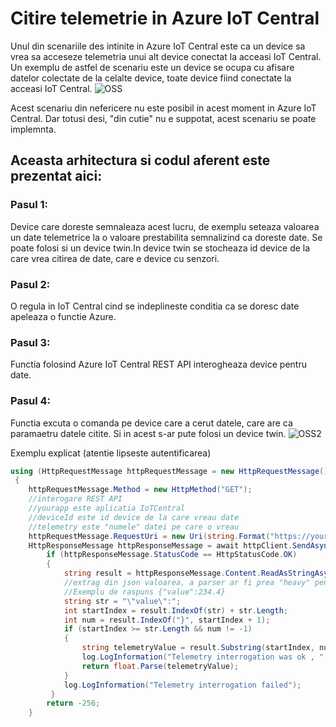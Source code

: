 # Citire telemetrie in Azure IoT Central
Unul din scenariile des intinite in Azure IoT Central este ca un device sa vrea sa acceseze telemetria unui alt device conectat la acceasi IoT Central.
Un exemplu de astfel de scenariu este un device se ocupa cu afisare datelor colectate de la celalte device, toate device fiind conectate la acceasi IoT Central.
![OSS](https://user-images.githubusercontent.com/14031360/179508291-d7398901-72ff-439e-ab04-b64b53f04f1b.jpg)

Acest scenariu din nefericere nu este posibil in acest moment in Azure IoT Central.
Dar totusi desi, "din cutie" nu e suppotat, acest scenariu se poate implemnta.

## Aceasta arhitectura si codul aferent este prezentat aici:

### Pasul 1: 
Device care doreste semnaleaza acest lucru, de exemplu seteaza valoarea un date telemetrice la o valoare prestabilita semnalizind ca doreste date. 
Se poate folosi si un device twin.In device twin se stocheaza id device de la care vrea citirea de date, care e device cu senzori.

### Pasul 2: 
O regula in IoT Central cind se indeplineste conditia ca se doresc date apeleaza o functie Azure.

### Pasul 3: 
Functia folosind Azure IoT Central REST API interogheaza device pentru date.

### Pasul 4: 
Functia excuta o comanda pe device care a cerut datele, care are ca paramaetru datele citite. Si in acest s-ar pute folosi un device twin.
![OSS2](https://user-images.githubusercontent.com/14031360/179508614-10ff7272-442f-40df-84e1-12195780c8c7.jpg)

Exemplu explicat (atentie lipseste autentificarea)
``` c#
using (HttpRequestMessage httpRequestMessage = new HttpRequestMessage())
 {
    httpRequestMessage.Method = new HttpMethod("GET");
    //interogare REST API 
    //yourapp este aplicatia IoTCentral
    //deviceId este id device de la care vreau date
    //telemetry este "numele" datei pe care o vreau
    httpRequestMessage.RequestUri = new Uri(string.Format("https://yourapplication.azureiotcentral.com/api/devices/{0}/telemetry/{1}?api-version=1.0", deviceId, telemetry), UriKind.RelativeOrAbsolute);
    HttpResponseMessage httpResponseMessage = await httpClient.SendAsync(httpRequestMessage);
        if (httpResponseMessage.StatusCode == HttpStatusCode.OK)
        {
            string result = httpResponseMessage.Content.ReadAsStringAsync().Result;
            //extrag din json valoarea, a parser ar fi prea "heavy" pentru acesta utilizare
            //Exemplu de raspuns {"value":234.4}
            string str = "\"value\":";
            int startIndex = result.IndexOf(str) + str.Length;
            int num = result.IndexOf("}", startIndex + 1);
            if (startIndex >= str.Length && num != -1)
            {                
                string telemetryValue = result.Substring(startIndex, num - startIndex);
                log.LogInformation("Telemetry interrogation was ok , " + telemetryValue + " was the value");
                return float.Parse(telemetryValue);
            }
            log.LogInformation("Telemetry interrogation failed");
         }
        return -256;
    }
``` 
